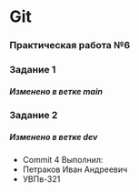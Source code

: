 # Git
### Практическая работа №6
### Задание 1
##### Изменено в ветке main
### Задание 2
##### Изменено в ветке dev
* Commit 4
Выполнил:
* Петраков Иван Андреевич
* УВПв-321
